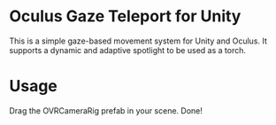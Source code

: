 # Oculus Gaze Teleport for Unity

This is a simple gaze-based movement system for Unity and Oculus. It supports a dynamic and adaptive spotlight to be used as a torch.

# Usage

Drag the OVRCameraRig prefab in your scene. Done!
